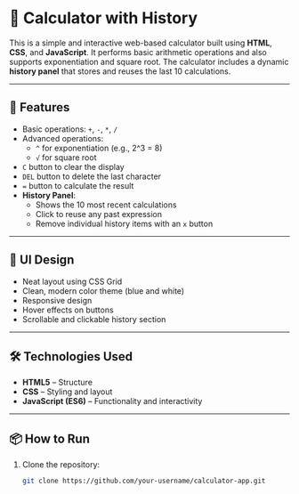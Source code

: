 # 🔢 Calculator with History

This is a simple and interactive web-based calculator built using **HTML**, **CSS**, and **JavaScript**. It performs basic arithmetic operations and also supports exponentiation and square root. The calculator includes a dynamic **history panel** that stores and reuses the last 10 calculations.

---

## 🚀 Features

- Basic operations: `+`, `-`, `*`, `/`
- Advanced operations:
  - `^` for exponentiation (e.g., 2^3 = 8)
  - `√` for square root
- `C` button to clear the display
- `DEL` button to delete the last character
- `=` button to calculate the result
- **History Panel**:
  - Shows the 10 most recent calculations
  - Click to reuse any past expression
  - Remove individual history items with an `x` button

---

## 🎨 UI Design

- Neat layout using CSS Grid
- Clean, modern color theme (blue and white)
- Responsive design
- Hover effects on buttons
- Scrollable and clickable history section

---

## 🛠️ Technologies Used

- **HTML5** – Structure
- **CSS** – Styling and layout
- **JavaScript (ES6)** – Functionality and interactivity

---

## 📦 How to Run

1. Clone the repository:
   ```bash
   git clone https://github.com/your-username/calculator-app.git
